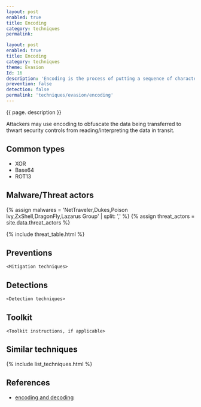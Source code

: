 ```yaml
---
layout: post
enabled: true
title: Encoding
category: techniques
permalink: 

layout: post
enabled: true
title: Encoding
category: techniques
theme: Evasion
Id: 16
description: 'Encoding is the process of putting a sequence of characters (letters, numbers, punctuation, and certain symbols) into a specialized format for efficient transmission or storage.'
prevention: false
detection: false
permalink: 'techniques/evasion/encoding'
---
```

{{ page. description }}

Attackers may use encoding to obfuscate the data being transferred to thwart security controls from reading/interpreting the data in transit.


## Common types

* XOR
* Base64
* ROT13

## Malware/Threat actors

{% assign malwares = 'NetTraveler,Dukes,Poison Ivy,ZxShell,DragonFly,Lazarus Group' | split: ',' %}
{% assign threat_actors = site.data.threat_actors %}

{% include threat_table.html %}

## Preventions

`<Mitigation techniques>`

## Detections

`<Detection techniques>`

## Toolkit

`<Toolkit instructions, if applicable>`

## Similar techniques

{% include list_techniques.html %}


## References

* [encoding and decoding](https://searchnetworking.techtarget.com/definition/encoding-and-decoding)
